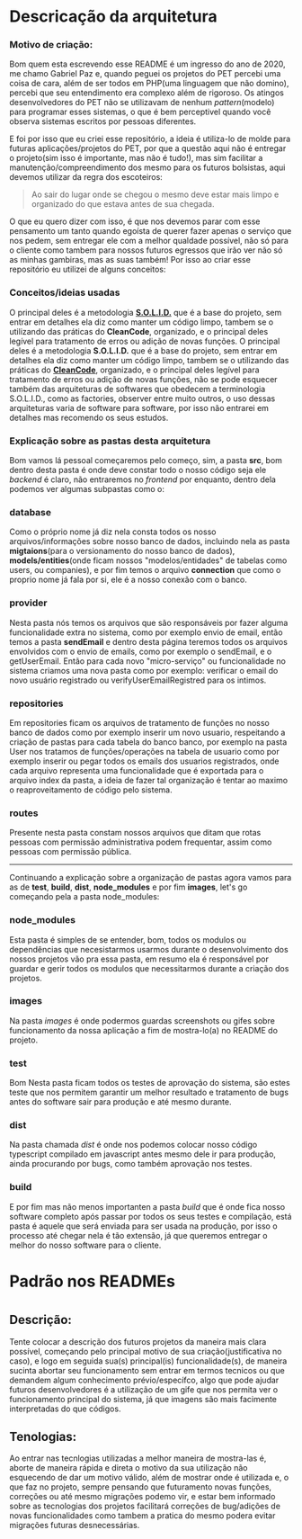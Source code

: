 # Descricação da arquitetura

### Motivo de criação:
Bom quem esta escrevendo esse README é um ingresso do ano de 2020, me chamo Gabriel Paz e, quando peguei os projetos do PET percebi uma coisa de cara, além de ser todos em PHP(uma linguagem que não domino), percebi que seu entendimento era complexo além de rigoroso. Os atingos desenvolvedores do PET não se utilizavam de nenhum _pattern_(modelo) para programar esses sistemas, o que é bem perceptivel quando você observa sistemas escritos por pessoas diferentes. 

E foi por isso que eu criei esse repositório, a ideia é utiliza-lo de molde para futuras aplicações/projetos do PET, por que a questão aqui não é entregar o projeto(sim isso é importante, mas não é tudo!), mas sim facilitar a manutenção/compreendimento dos mesmo para os futuros bolsistas, aqui devemos utilizar da regra dos escoteiros:

> Ao sair do lugar onde se chegou o mesmo deve estar mais limpo e organizado do que estava antes de sua chegada.

O que eu quero dizer com isso, é que nos devemos parar com esse pensamento um tanto quando egoísta de querer fazer apenas o serviço que nos pedem, sem entregar ele com a melhor qualdade possível, não só para o cliente como tambem para nossos futuros egressos que irão ver não só as minhas gambiras, mas as suas também! Por isso ao criar esse repositório eu utilizei de alguns conceitos:

### Conceitos/ideias usadas

O principal deles é a metodologia [**S.O.L.I.D.**](https://www.notion.so/S-O-L-I-D-04828a8d221845dda65ba4179c05c2fd) que é a base do projeto, sem entrar em detalhes ela diz como manter um código limpo, tambem se o utilizando das práticas do **CleanCode**, organizado, e o principal deles legível para tratamento de erros ou adição de novas funções.
O principal deles é a metodologia **S.O.L.I.D.** que é a base do projeto, sem entrar em detalhes ela diz como manter um código limpo, tambem se o utilizando das práticas do [**CleanCode**](https://www.notion.so/CleanCode-c63c1f30fd4e4f89a6e20fb795cf31d6), organizado, e o principal deles legível para tratamento de erros ou adição de novas funções, não se pode esquecer também das arquiteturas de softwares que obedecem a terminologia S.O.L.I.D., como as factories, observer entre muito outros, o uso dessas arquiteturas varia de software para software, por isso não entrarei em detalhes mas recomendo os seus estudos.

### Explicação sobre as pastas desta arquitetura

Bom vamos lá pessoal começaremos pelo começo, sim, a pasta **src**, bom dentro desta pasta é onde deve constar todo o nosso código seja ele _backend_ é claro, não entraremos no _frontend_ por enquanto, dentro dela podemos ver algumas subpastas como o:
### **database**
Como o próprio nome já diz nela consta todos os nosso arquivos/informações sobre nosso banco de dados, incluindo nela as pasta **migtaions**(para o versionamento do nosso banco de dados), **models/entities**(onde ficam nossos "modelos/entidades" de tabelas como users, ou companies), e por fim temos o arquivo **connection** que como o proprio nome já fala por si, ele é a nosso conexão com o banco.
### **provider**
Nesta pasta nós temos os arquivos que são responsáveis por fazer alguma funcionalidade extra no sistema, como por exemplo envio de email, então temos a pasta **sendEmail** e dentro desta página teremos todos os arquivos envolvidos com o envio de emails, como por exemplo o sendEmail, e o getUserEmail. Então para cada novo "micro-serviço" ou funcionalidade no sistema criamos uma nova pasta como por exemplo: verificar o email do novo usuário registrado ou verifyUserEmailRegistred para os intimos.
### **repositories**
Em repositories ficam os arquivos de tratamento de funções no nosso banco de dados como por exemplo inserir um novo usuario, respeitando a criação de pastas para cada tabela do banco banco, por exemplo na pasta User nos tratamos de funções/operações na tabela de usuario como por exemplo inserir ou pegar todos os emails dos usuarios registrados, onde cada arquivo representa uma funcionalidade que é exportada para o arquivo index da pasta, a ideia de fazer tal organização é tentar ao maximo o reaproveitamento de código pelo sistema.
### **routes**
Presente nesta pasta constam nossos arquivos que ditam que rotas pessoas com permissão administrativa podem frequentar, assim como pessoas com permissão pública.

<hr>

Continuando a explicação sobre a organização de pastas agora vamos para as de **__test__**, **build**, **dist**, **node_modules** e por fim **images**, let's go começando pela a pasta node_modules:

### **node_modules**
Esta pasta é simples de se entender, bom, todos os modulos ou dependências que necesistarmos usarmos durante o desenvolvimento dos nossos projetos vão pra essa pasta, em resumo ela é responsável por guardar e gerir todos os modulos que necessitarmos durante a criação dos projetos.
### **images**
Na pasta _images_ é onde podermos guardas screenshots ou gifes sobre funcionamento da nossa aplicação a fim de mostra-lo(a) no README do projeto.
### **__test__**
Bom Nesta pasta ficam todos os testes de aprovação do sistema, são estes teste que nos permitem garantir um melhor resultado e tratamento de bugs antes do software sair para produção e até mesmo durante.
### **dist**
Na pasta chamada _dist_ é onde nos podemos colocar nosso código typescript compilado em javascript antes mesmo dele ir para produção, ainda procurando por bugs, como também aprovação nos testes.
### **build**
E por fim mas não menos importanten a pasta _build_ que é onde fica nosso software completo após passar por todos os seus testes e compilação, está pasta é aquele que será enviada para ser usada na produção, por isso o processo até chegar nela é tão extensão, já que queremos entregar o melhor do nosso software para o cliente.

# Padrão nos READMEs
# <Nome do programa/>

## Descrição:

Tente colocar a descrição dos futuros projetos da maneira mais clara possível, começando pelo principal motivo de sua criação(justificativa no caso), e logo em seguida sua(s) principal(is) funcionalidade(s), de maneira sucinta abortar seu funcionamento sem entrar em termos tecnicos ou que demandem algum conhecimento prévio/específco, algo que pode ajudar futuros desenvolvedores é a utilização de um gife que nos permita ver o funcionamento principal do sistema, já que imagens são mais facimente interpretadas do que códigos.

## Tenologias:

Ao entrar nas tecnlogias utilizadas a melhor maneira de mostra-las é, aborte de maneira rápida e direta o motivo da sua utilização não esquecendo de dar um motivo válido, além de mostrar onde é utilizada e, o que faz no projeto, sempre pensando que futuramento novas funções, correções ou até mesmo migrações podemo vir, e estar bem informado sobre as tecnologias dos projetos facilitará correções de bug/adições de novas funcionalidades como tambem a pratica do mesmo podera evitar
migrações futuras desnecessárias.
